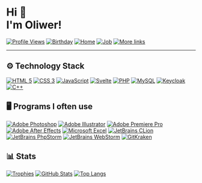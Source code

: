 # Hi 👋<br/>I'm Oliwer!

[![Profile Views](https://komarev.com/ghpvc/?username=Guliveer&label=Profile+Views&color=cf2b67&style=for-the-badge&abbreviated=true)](https://github.com/Guliveer)
[![Birthday](https://img.shields.io/badge/🎂-May%202003-FF3E00?style=for-the-badge "Birthday")](https://github.com/Guliveer)
[![Home](https://img.shields.io/badge/🏠-Zielona%20Góra-45ad2d?style=for-the-badge "Home")](https://en.wikipedia.org/wiki/Zielona_Góra)
[![Job](https://img.shields.io/badge/👀-Looking%20for%20job-814ad4?style=for-the-badge "Job")](https://www.linkedin.com/in/oliwer-pawelski/)
[![More links](https://img.shields.io/badge/🌐-See%20more-038cfc?style=for-the-badge "More links")](https://guliveer.github.io/links)

<hr>


## ⚙️ Technology Stack

[![HTML 5](https://img.shields.io/badge/HTML5-E34F26?style=for-the-badge&logo=html5&logoColor=white)](https://en.wikipedia.org/wiki/HTML5)
[![CSS 3](https://img.shields.io/badge/CSS3-1572B6?style=for-the-badge&logo=css3&logoColor=white)](https://en.wikipedia.org/wiki/CSS)
[![JavaScript](https://img.shields.io/badge/JavaScript-F7DF1E?style=for-the-badge&logo=javascript&logoColor=gray)](https://en.wikipedia.org/wiki/JavaScript)
[![Svelte](https://img.shields.io/badge/Svelte-FF3E00?style=for-the-badge&logo=svelte&logoColor=white)](https://en.wikipedia.org/wiki/Svelte)
[![PHP](https://img.shields.io/badge/PHP-777BB4?style=for-the-badge&logo=php&logoColor=white)](https://en.wikipedia.org/wiki/PHP)
[![MySQL](https://img.shields.io/badge/MySQL-4479A1?style=for-the-badge&logo=mysql&logoColor=white)](https://en.wikipedia.org/wiki/MySQL)
[![Keycloak](https://img.shields.io/badge/Keycloak-4D4D4D?style=for-the-badge&logo=keycloak&logoColor=white)](https://en.wikipedia.org/wiki/Keycloak)
[![C++](https://img.shields.io/badge/C++-00599C?style=for-the-badge&logo=cplusplus&logoColor=white)](https://en.wikipedia.org/wiki/C%2B%2B)



## 🖥️ Programs I often use

[![Adobe Photoshop](https://img.shields.io/badge/Photoshop-Adobe-gray?style=for-the-badge&logo=adobe-photoshop&logoColor=white&labelColor=31A8FF)](https://adobe.com/products/photoshop.html)
[![Adobe Illustrator](https://img.shields.io/badge/Illustrator-Adobe-gray?style=for-the-badge&logo=adobe-illustrator&logoColor=white&labelColor=FF9A00)](https://adobe.com/products/illustrator.html)
[![Adobe Premiere Pro](https://img.shields.io/badge/Premiere%20Pro-Adobe-gray?style=for-the-badge&logo=adobe-premiere-pro&logoColor=white&labelColor=9999FF)](https://adobe.com/products/premiere.html)
[![Adobe After Effects](https://img.shields.io/badge/After%20Effects-Adobe-gray?style=for-the-badge&logo=adobe-after-effects&logoColor=white&labelColor=9999FF)](https://adobe.com/products/aftereffects.html)
[![Microsoft Excel](https://img.shields.io/badge/Excel-Microsoft-gray?style=for-the-badge&logo=microsoft-excel&logoColor=white&labelColor=217346)](https://microsoft.com/microsoft-365/excel)
[![JetBrains CLion](https://img.shields.io/badge/CLion-JetBrains-gray?style=for-the-badge&logo=clion&logoColor=white&labelColor=21D789)](https://www.jetbrains.com/clion/)
[![JetBrains PhpStorm](https://img.shields.io/badge/PhpStorm-JetBrains-gray?style=for-the-badge&logo=phpstorm&logoColor=white&labelColor=AF1DF5)](https://www.jetbrains.com/phpstorm/)
[![JetBrains WebStorm](https://img.shields.io/badge/WebStorm-JetBrains-gray?style=for-the-badge&logo=webstorm&logoColor=white&labelColor=07C3F2)](https://www.jetbrains.com/webstorm/)
[![GitKraken](https://img.shields.io/badge/GitKraken-179287?style=for-the-badge&logo=gitkraken&logoColor=white)](https://www.gitkraken.com/)


## 📊 Stats
[![Trophies](https://github-profile-trophy.vercel.app/?username=Guliveer)](https://github.com/Guliveer)
[![GitHub Stats](https://github-readme-stats.vercel.app/api?username=Guliveer&theme=radical&hide_title=true&hide_border=true&show_icons=true&include_all_commits=true&count_private=true)](https://github.com/Guliveer)
[![Top Langs](https://github-readme-stats.vercel.app/api/top-langs/?username=Guliveer&theme=radical&hide_title=false&hide_border=true&langs_count=10&include_all_commits=true&count_private=true&layout=compact)](https://github.com/Guliveer)
